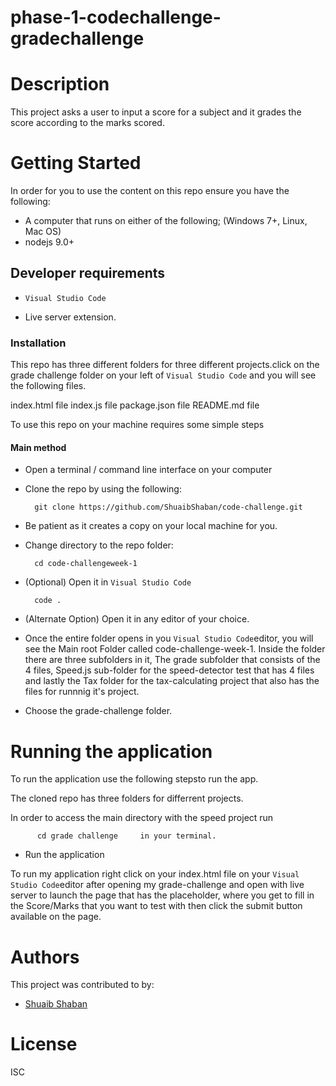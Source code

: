 # phase-1-codechallenge-gradechallenge

# Description

This project asks a user to input a score for a subject and it grades the score according to the marks scored.

# Getting Started
In order for you to use the content on this repo ensure you have the following:

- A computer that runs on either of the following; (Windows 7+, Linux, Mac OS)
- nodejs 9.0+

## Developer requirements
- ``Visual Studio Code``

-  Live server extension.


### Installation


This repo has three different folders for three different projects.click on the grade challenge folder on your left of  ``Visual Studio Code`` and you will see the following files.

index.html file
index.js file
package.json file
README.md file

To use this repo on your machine requires some simple steps
#### Main method

- Open a terminal / command line interface on your computer
- Clone the repo by using the following:

        git clone https://github.com/ShuaibShaban/code-challenge.git

- Be patient as it creates a copy on your local machine for you.
- Change directory to the repo folder:

        cd code-challengeweek-1

- (Optional) Open it in ``Visual Studio Code``

        code .

- (Alternate Option) Open it in any editor of your choice.
- Once the entire folder opens in you ``Visual Studio Code``editor, you will see the Main root Folder called code-challenge-week-1. Inside the folder there are three subfolders in it, The grade subfolder that consists of the 4 files, Speed.js sub-folder for the speed-detector test that has 4 files and lastly the Tax folder for the tax-calculating project that also has the files for runnnig it's project.
- Choose the grade-challenge folder.


# Running the application

To run the application use the following stepsto run the app.

The cloned repo has three folders for differrent projects. 

In order to access the main directory with the speed project  run  

          cd grade challenge     in your terminal.

- Run the application

To run my application right click on your index.html file on your ``Visual Studio Code``editor after opening my grade-challenge and open with live server to launch the page that has the placeholder, where you get to fill in the Score/Marks that you want to test with then click the submit button available on the page. 

# Authors
This project was contributed to by:
- [Shuaib Shaban](https://github.com/ShuaibShaban/)

# License
ISC
